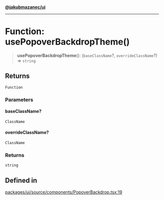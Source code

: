 [**@jakubmazanec/ui**](../README.md)

---

# Function: usePopoverBackdropTheme()

> **usePopoverBackdropTheme**(): (`baseClassName`?, `overrideClassName`?) => `string`

## Returns

`Function`

### Parameters

#### baseClassName?

`ClassName`

#### overrideClassName?

`ClassName`

### Returns

`string`

## Defined in

[packages/ui/source/components/PopoverBackdrop.tsx:19](https://github.com/jakubmazanec/tools/blob/a9765e3de8390a6e57bec51efaeb411fbd7881ab/packages/ui/source/components/PopoverBackdrop.tsx#L19)
